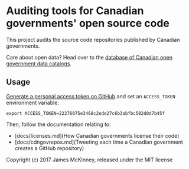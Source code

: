 # Auditing tools for Canadian governments' open source code

This project audits the source code repositories published by Canadian governments.

Care about open data? Head over to the [database of Canadian open government data catalogs](https://github.com/jpmckinney/open_data_canada).

## Usage

[Generate a personal access token on GitHub](https://github.com/settings/tokens) and set an `ACCESS_TOKEN` environment variable:

    export ACCESS_TOKEN=22276075e3468c2ede27c6b3abfbc502d0d7b45f

Then, follow the documentation relating to:

* [docs/licenses.md](How Canadian governments license their code)
* [docs/cdngovrepos.md](Tweeting each time a Canadian government creates a GitHub repository)

Copyright (c) 2017 James McKinney, released under the MIT license
